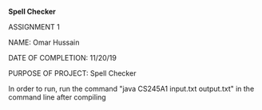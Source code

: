 **Spell Checker**

ASSIGNMENT 1

NAME: Omar Hussain

DATE OF COMPLETION: 11/20/19

PURPOSE OF PROJECT: Spell Checker

In order to run, run the command "java CS245A1 input.txt output.txt" in the command line after compiling